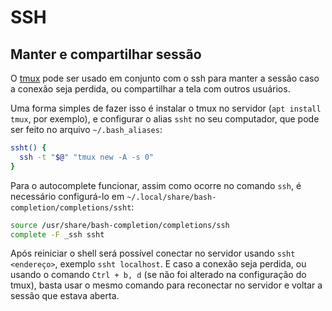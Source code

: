 # SSH

<div class="page-toc">

<!-- toc -->

</div>

## Manter e compartilhar sessão

O [tmux](https://github.com/tmux/tmux/wiki) pode ser usado em conjunto com o ssh para manter a sessão caso a conexão seja perdida, ou compartilhar a tela com outros usuários.

Uma forma simples de fazer isso é instalar o tmux no servidor (`apt install tmux`, por exemplo), e configurar o alias `ssht` no seu computador, que pode ser feito no arquivo `~/.bash_aliases`:

```sh
ssht() {
  ssh -t "$@" "tmux new -A -s 0"
}
```

Para o autocomplete funcionar, assim como ocorre no comando `ssh`, é necessário configurá-lo em `~/.local/share/bash-completion/completions/ssht`:

```sh
source /usr/share/bash-completion/completions/ssh
complete -F _ssh ssht
```

Após reiniciar o shell será possível conectar no servidor usando `ssht <endereço>`, exemplo `ssht localhost`. E caso a conexão seja perdida, ou usando o comando `Ctrl + b, d` (se não foi alterado na configuração do tmux), basta usar o mesmo comando para reconectar no servidor e voltar a sessão que estava aberta.
